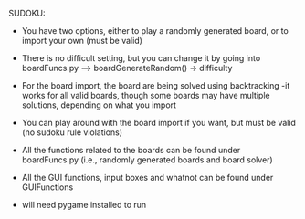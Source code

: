SUDOKU:
  - You have two options, either to play a randomly generated board, or to import your own (must be valid)
  - There is no difficult setting, but you can change it by going into boardFuncs.py --> boardGenerateRandom() -> difficulty
  - For the board import, the board are being solved using backtracking
     -it works for all valid boards, though some boards may have multiple solutions, depending on what you import
  - You can play around with the board import if you want, but must be valid (no sudoku rule violations)
  
  - All the functions related to the boards can be found under boardFuncs.py (i.e., randomly generated boards and board solver)
  - All the GUI functions, input boxes and whatnot can be found under GUIFunctions
  
  - will need pygame installed to run 
